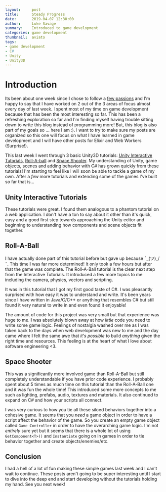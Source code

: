```yaml
---
layout:     post
title:      Steady Progress
date:       2019-04-07 12:30:00
author:     Luke Savage
summary:    Introduced to game development
categories: game development
thumbnail:  aviato
tags:
- game development
- C#
- Unity
- Unity3D
---
```

# Introduction
Its been about one week since I chose to follow a [few passions](http://http://lukesavage.me/personal/2019/03/31/reaching-beyond/) and I'm happy to say that I have worked on 2 out of the 3 areas of focus almost every day of last week. I spent most of my time on game development because that has been the most interesting so far. This has been a refreshing exploration so far and I'm finding myself having trouble sitting down to write this blog instead of programming more! But, this blog is also part of my goals so ... here I am :). I want to try to make sure my posts are organized so this one will focus on what I have learned in game development and I will have other posts for Elixir and Web Workers (Surprise!). 

This last week I went through 3 basic Unity3D tutorials: [Unity Interactive Tutorials](https://unity3d.com/learn/tutorials/s/interactive-tutorials), [Roll-A-ball](https://unity3d.com/learn/tutorials/s/roll-ball-tutorial) and [Space Shooter](https://unity3d.com/learn/tutorials/s/space-shooter-tutorial). My understanding of Unity, game objects, scenes and adding behavior with C# has grown quickly from these tutorials! I'm starting to feel like I will soon be able to tackle a game of my own. After a _few_ more tutorials and extending some of the games I've built so far that is...

## Unity Interactive Tutorials
These tutorials were great. I found them analogous to a phantom tutorial on a web application. I don't have a ton to say about it other than it's quick, easy and a good first step towards approaching the Unity editor and beginning to understanding how components and scene objects fit together.

## Roll-A-Ball
I have actually done part of this tutorial before but gave up because ¯\_(ツ)_/¯. This time I was far more determined! It only took a few hours but after that the game was complete. The Roll-A-Ball tutorial is the clear next step from the Interactive Tutorials. It introduced a few more topics to me including the camera, physics, vectors and scripting.

It was in this tutorial that I got my first good taste of C#. I was pleasantly surprised with how easy it was to understand and write. It's been years since I have written in Java/C/C++ or anything that resembles C# but still found it very natural to write in and even found it enjoyable!

The amount of code for this project was very small but that experience was huge to me. I was absolutely blown away at how _little_ code you need to write some game logic. Feelings of nostalgia washed over me as I was taken back to the days when web development was new to me and the day came where I felt the same awe that _it's possible_ to build _anything_ given the right time and resources. This feeling is at the heart of what I love about software engineering <3.

## Space Shooter
This was a significantly more involved game than Roll-A-Ball but still completely understandable if you have prior code experience. I probably spent about 5 times as much time on this tutorial than the Roll-A-Ball one and it was fun the whole time! This introduced some more concepts to me such as lighting, prefabs, audio, textures and materials. It also continued to expand on C# and how your scripts all connect.

I was very curious to how you tie all these siloed behaviors together into a cohesive game. It seems that you _need_ a game object in order to have a script affect the behavior of the game. So you create an empty game object called `Game Controller` in order to have the overarching game logic. I'm not _entirely_ sure yet but it seems that there is a whole lot of using `GetComponent<T>()` and `Instantiate` going on in games in order to tie behavior together and create objects/enemies/etc.

## Conclusion
I had a hell of a lot of fun making these simple games last week and I can't wait to continue. These posts aren't going to be super interesting until I start to dive into the deep end and start developing without the tutorials holding my hand. See you next week!